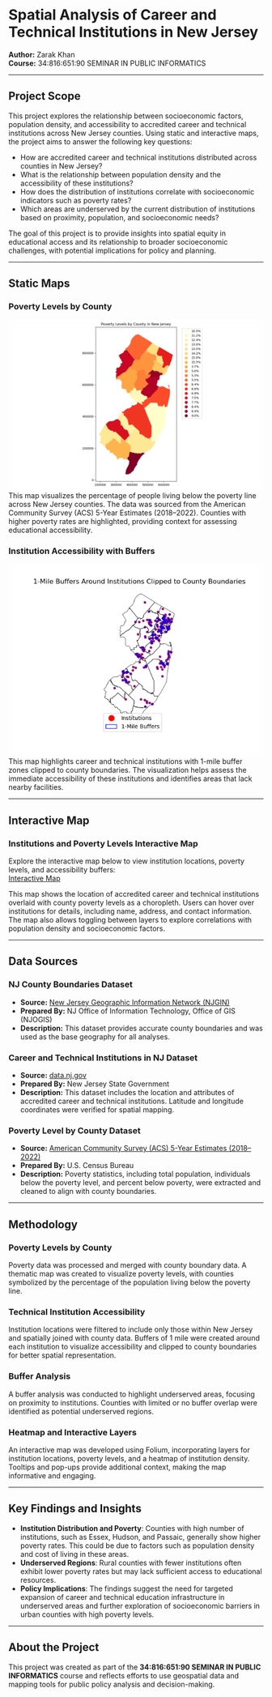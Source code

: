 # Spatial Analysis of Career and Technical Institutions in New Jersey
**Author:** Zarak Khan  
**Course:** 34:816:651:90 SEMINAR IN PUBLIC INFORMATICS  

---

## **Project Scope**  
This project explores the relationship between socioeconomic factors, population density, and accessibility to accredited career and technical institutions across New Jersey counties. Using static and interactive maps, the project aims to answer the following key questions:

- How are accredited career and technical institutions distributed across counties in New Jersey?  
- What is the relationship between population density and the accessibility of these institutions?  
- How does the distribution of institutions correlate with socioeconomic indicators such as poverty rates?  
- Which areas are underserved by the current distribution of institutions based on proximity, population, and socioeconomic needs?  

The goal of this project is to provide insights into spatial equity in educational access and its relationship to broader socioeconomic challenges, with potential implications for policy and planning.

---

## **Static Maps**  

### **Poverty Levels by County**  
![Poverty Levels by County](poverty_levels_by_county.png)  
This map visualizes the percentage of people living below the poverty line across New Jersey counties. The data was sourced from the American Community Survey (ACS) 5-Year Estimates (2018–2022). Counties with higher poverty rates are highlighted, providing context for assessing educational accessibility.  

### **Institution Accessibility with Buffers**  
![Institution Accessibility](institutions_with_buffers.png)  
This map highlights career and technical institutions with 1-mile buffer zones clipped to county boundaries. The visualization helps assess the immediate accessibility of these institutions and identifies areas that lack nearby facilities.

---

## **Interactive Map**  

### **Institutions and Poverty Levels Interactive Map**  
Explore the interactive map below to view institution locations, poverty levels, and accessibility buffers:  
[Interactive Map](interactive_map.html)  

This map shows the location of accredited career and technical institutions overlaid with county poverty levels as a choropleth. Users can hover over institutions for details, including name, address, and contact information. The map also allows toggling between layers to explore correlations with population density and socioeconomic factors.

---

## **Data Sources**  

### **NJ County Boundaries Dataset**  
- **Source:** [New Jersey Geographic Information Network (NJGIN)](https://www.nj.gov/njgin/edata/boundaries/index.html)  
- **Prepared By:** NJ Office of Information Technology, Office of GIS (NJOGIS)  
- **Description:** This dataset provides accurate county boundaries and was used as the base geography for all analyses.  

### **Career and Technical Institutions in NJ Dataset**  
- **Source:** [data.nj.gov](https://data.nj.gov/)  
- **Prepared By:** New Jersey State Government  
- **Description:** This dataset includes the location and attributes of accredited career and technical institutions. Latitude and longitude coordinates were verified for spatial mapping.  

### **Poverty Level by County Dataset**  
- **Source:** [American Community Survey (ACS) 5-Year Estimates (2018–2022)](https://data.census.gov/table/ACSST5Y2022.S1701?q=Income%20and%20Poverty&g=040XX00US34$0500000)  
- **Prepared By:** U.S. Census Bureau  
- **Description:** Poverty statistics, including total population, individuals below the poverty level, and percent below poverty, were extracted and cleaned to align with county boundaries.  

---

## **Methodology**  

### **Poverty Levels by County**  
Poverty data was processed and merged with county boundary data. A thematic map was created to visualize poverty levels, with counties symbolized by the percentage of the population living below the poverty line.  

### **Technical Institution Accessibility**  
Institution locations were filtered to include only those within New Jersey and spatially joined with county data. Buffers of 1 mile were created around each institution to visualize accessibility and clipped to county boundaries for better spatial representation.  

### **Buffer Analysis**  
A buffer analysis was conducted to highlight underserved areas, focusing on proximity to institutions. Counties with limited or no buffer overlap were identified as potential underserved regions.  

### **Heatmap and Interactive Layers**  
An interactive map was developed using Folium, incorporating layers for institution locations, poverty levels, and a heatmap of institution density. Tooltips and pop-ups provide additional context, making the map informative and engaging.   

---

## **Key Findings and Insights**  

- **Institution Distribution and Poverty**: Counties with high number of institutions, such as Essex, Hudson, and Passaic, generally show higher poverty rates. This could be due to factors such as population density and cost of living in these areas.  
- **Underserved Regions**: Rural counties with fewer institutions often exhibit lower poverty rates but may lack sufficient access to educational resources.  
- **Policy Implications**: The findings suggest the need for targeted expansion of career and technical education infrastructure in underserved areas and further exploration of socioeconomic barriers in urban counties with high poverty levels.

---

## **About the Project**  
This project was created as part of the **34:816:651:90 SEMINAR IN PUBLIC INFORMATICS** course and reflects efforts to use geospatial data and mapping tools for public policy analysis and decision-making.

